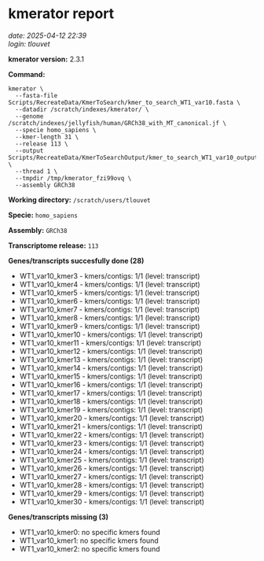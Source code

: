 # kmerator report
*date: 2025-04-12 22:39*  
*login: tlouvet*

**kmerator version:** 2.3.1

**Command:**

```
kmerator \
  --fasta-file Scripts/RecreateData/KmerToSearch/kmer_to_search_WT1_var10.fasta \
  --datadir /scratch/indexes/kmerator/ \
  --genome /scratch/indexes/jellyfish/human/GRCh38_with_MT_canonical.jf \
  --specie homo_sapiens \
  --kmer-length 31 \
  --release 113 \
  --output Scripts/RecreateData/KmerToSearchOutput/kmer_to_search_WT1_var10_output \
  --thread 1 \
  --tmpdir /tmp/kmerator_fzi99ovq \
  --assembly GRCh38
```

**Working directory:** `/scratch/users/tlouvet`

**Specie:** `homo_sapiens`

**Assembly:** `GRCh38`

**Transcriptome release:** `113`

**Genes/transcripts succesfully done (28)**

- WT1_var10_kmer3 - kmers/contigs: 1/1 (level: transcript)
- WT1_var10_kmer4 - kmers/contigs: 1/1 (level: transcript)
- WT1_var10_kmer5 - kmers/contigs: 1/1 (level: transcript)
- WT1_var10_kmer6 - kmers/contigs: 1/1 (level: transcript)
- WT1_var10_kmer7 - kmers/contigs: 1/1 (level: transcript)
- WT1_var10_kmer8 - kmers/contigs: 1/1 (level: transcript)
- WT1_var10_kmer9 - kmers/contigs: 1/1 (level: transcript)
- WT1_var10_kmer10 - kmers/contigs: 1/1 (level: transcript)
- WT1_var10_kmer11 - kmers/contigs: 1/1 (level: transcript)
- WT1_var10_kmer12 - kmers/contigs: 1/1 (level: transcript)
- WT1_var10_kmer13 - kmers/contigs: 1/1 (level: transcript)
- WT1_var10_kmer14 - kmers/contigs: 1/1 (level: transcript)
- WT1_var10_kmer15 - kmers/contigs: 1/1 (level: transcript)
- WT1_var10_kmer16 - kmers/contigs: 1/1 (level: transcript)
- WT1_var10_kmer17 - kmers/contigs: 1/1 (level: transcript)
- WT1_var10_kmer18 - kmers/contigs: 1/1 (level: transcript)
- WT1_var10_kmer19 - kmers/contigs: 1/1 (level: transcript)
- WT1_var10_kmer20 - kmers/contigs: 1/1 (level: transcript)
- WT1_var10_kmer21 - kmers/contigs: 1/1 (level: transcript)
- WT1_var10_kmer22 - kmers/contigs: 1/1 (level: transcript)
- WT1_var10_kmer23 - kmers/contigs: 1/1 (level: transcript)
- WT1_var10_kmer24 - kmers/contigs: 1/1 (level: transcript)
- WT1_var10_kmer25 - kmers/contigs: 1/1 (level: transcript)
- WT1_var10_kmer26 - kmers/contigs: 1/1 (level: transcript)
- WT1_var10_kmer27 - kmers/contigs: 1/1 (level: transcript)
- WT1_var10_kmer28 - kmers/contigs: 1/1 (level: transcript)
- WT1_var10_kmer29 - kmers/contigs: 1/1 (level: transcript)
- WT1_var10_kmer30 - kmers/contigs: 1/1 (level: transcript)


**Genes/transcripts missing (3)**

- WT1_var10_kmer0: no specific kmers found
- WT1_var10_kmer1: no specific kmers found
- WT1_var10_kmer2: no specific kmers found
